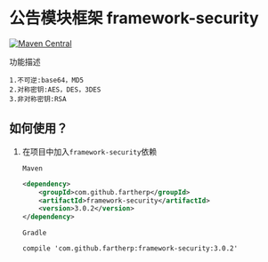 # 公告模块框架 framework-security
[![Maven Central](https://maven-badges.herokuapp.com/maven-central/com.github.fartherp/framework-security/badge.svg)](https://maven-badges.herokuapp.com/maven-central/com.github.fartherp/framework-security/)

功能描述

```
1.不可逆:base64，MD5
2.对称密钥:AES，DES，3DES
3.非对称密钥:RSA
```

## 如何使用？
1. 在项目中加入```framework-security```依赖

    ```Maven```
    ``` xml
    <dependency>
        <groupId>com.github.fartherp</groupId>
        <artifactId>framework-security</artifactId>
        <version>3.0.2</version>
    </dependency>
    ```
    ```Gradle```
    ```
    compile 'com.github.fartherp:framework-security:3.0.2'
    ```